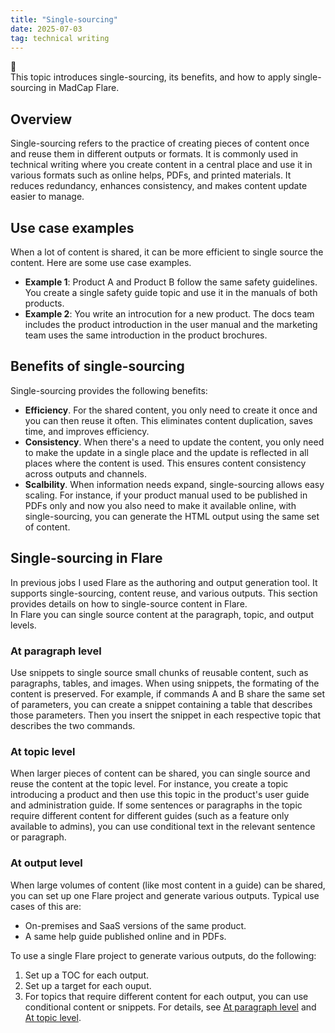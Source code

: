 ```yaml
---
title: "Single-sourcing"
date: 2025-07-03
tag: technical writing
---
```

📑   
This topic introduces single-sourcing, its benefits, and how to apply single-sourcing in MadCap Flare.<br>
## Overview
Single-sourcing refers to the practice of creating pieces of content once and reuse them in different outputs or formats. It is commonly used in technical writing where you create content in a central place and use it in various formats such as online helps, PDFs, and printed materials. It reduces redundancy, enhances consistency, and makes content update easier to manage.   
## Use case examples<br>   
When a lot of content is shared, it can be more efficient to single source the content. Here are some use case examples.<br>

- **Example 1**: Product A and Product B follow the same safety guidelines. You create a single safety guide topic and use it in the manuals of both products.
- **Example 2**: You write an introcution for a new product. The docs team includes the product introduction in the user manual and the marketing team uses the same introduction in the product brochures.

## Benefits of single-sourcing    
Single-sourcing provides the following benefits: <br>

- **Efficiency**. For the shared content, you only need to create it once and you can then reuse it often. This eliminates content duplication, saves time, and improves efficiency. <br>
- **Consistency**. When there's a need to update the content, you only need to make the update in a single place and the update is reflected in all places where the content is used. This ensures content consistency across outputs and channels.<br>
- **Scalbility**. When information needs expand, single-sourcing allows easy scaling. For instance, if your product manual used to be published in PDFs only and now you also need to make it available online, with single-sourcing, you can generate the HTML output using the same set of content. <br>

## Single-sourcing in Flare
In previous jobs I used Flare as the authoring and output generation tool. It supports single-sourcing, content reuse, and various outputs. This section provides details on how to single-source content in Flare.<br> 
In Flare you can single source content at the paragraph, topic, and output levels. <br>
### At paragraph level
Use snippets to single source small chunks of reusable content, such as paragraphs, tables, and images. When using snippets, the formating of the content is preserved. For example, if commands A and B share the same set of parameters, you can create a snippet containing a table that describes those parameters. Then you insert the snippet in each respective topic that describes the two commands.   
### At topic level
When larger pieces of content can be shared, you can single source and reuse the content at the topic level. For instance, you create a topic introducing a product and then use this topic in the product's user guide and administration guide. If some sentences or paragraphs in the topic require different content for different guides (such as a feature only available to admins), you can use conditional text in the relevant sentence or paragraph.  
### At output level
When large volumes of content (like most content in a guide) can be shared, you can set up one Flare project and generate various outputs. Typical use cases of this are: <br>
- On-premises and SaaS versions of the same product. 
- A same help guide published online and in PDFs. <br>

To use a single Flare project to generate various outputs, do the following:<br>
1. Set up a TOC for each output.
3. Set up a target for each ouput.
4. For topics that require different content for each output, you can use conditional content or snippets. For details, see [At paragraph level](#at-paragraph-level) and [At topic level](#at-topic-level).

